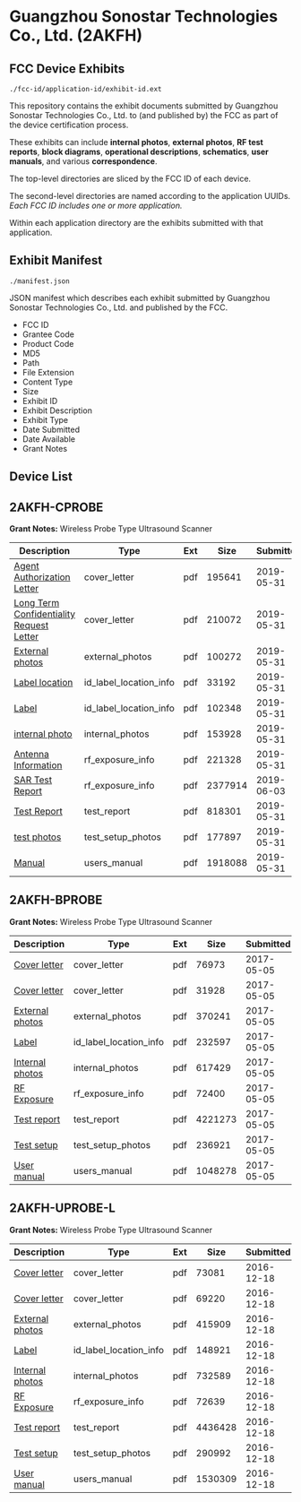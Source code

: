 # Guangzhou Sonostar Technologies Co., Ltd. (2AKFH)
## FCC Device Exhibits

```
./fcc-id/application-id/exhibit-id.ext
```

This repository contains the exhibit documents submitted by Guangzhou Sonostar Technologies Co., Ltd. to (and published by) the FCC as part of the device certification process.

These exhibits can include **internal photos**, **external photos**, **RF test reports**, **block diagrams**, **operational descriptions**, **schematics**, **user manuals**, and various **correspondence**.

The top-level directories are sliced by the FCC ID of each device.

The second-level directories are named according to the application UUIDs. *Each FCC ID includes one or more application.*

Within each application directory are the exhibits submitted with that application. 

## Exhibit Manifest

```
./manifest.json
```

JSON manifest which describes each exhibit submitted by Guangzhou Sonostar Technologies Co., Ltd. and published by the FCC.

- FCC ID
- Grantee Code
- Product Code
- MD5
- Path
- File Extension
- Content Type
- Size
- Exhibit ID
- Exhibit Description
- Exhibit Type
- Date Submitted
- Date Available
- Grant Notes

## Device List
## 2AKFH-CPROBE
**Grant Notes:** Wireless Probe Type Ultrasound Scanner

| Description | Type | Ext | Size | Submitted | Available |
| ----------- | ---- | --- | ---- | --------- | --------- |
| [Agent Authorization Letter](2AKFH-CPROBE/f76d31932a4f9e7ff2abdacf6f3296de/4302186.pdf) | cover_letter | pdf | 195641 | 2019-05-31 | 2019-06-03 |
| [Long Term Confidentiality Request Letter](2AKFH-CPROBE/f76d31932a4f9e7ff2abdacf6f3296de/4302196.pdf) | cover_letter | pdf | 210072 | 2019-05-31 | 2019-06-03 |
| [External photos](2AKFH-CPROBE/f76d31932a4f9e7ff2abdacf6f3296de/4302191.pdf) | external_photos | pdf | 100272 | 2019-05-31 | 2019-06-03 |
| [Label location](2AKFH-CPROBE/f76d31932a4f9e7ff2abdacf6f3296de/4302194.pdf) | id_label_location_info | pdf | 33192 | 2019-05-31 | 2019-06-03 |
| [Label](2AKFH-CPROBE/f76d31932a4f9e7ff2abdacf6f3296de/4302195.pdf) | id_label_location_info | pdf | 102348 | 2019-05-31 | 2019-06-03 |
| [internal photo](2AKFH-CPROBE/f76d31932a4f9e7ff2abdacf6f3296de/4302193.pdf) | internal_photos | pdf | 153928 | 2019-05-31 | 2019-06-03 |
| [Antenna Information](2AKFH-CPROBE/f76d31932a4f9e7ff2abdacf6f3296de/4302187.pdf) | rf_exposure_info | pdf | 221328 | 2019-05-31 | 2019-06-03 |
| [SAR Test Report](2AKFH-CPROBE/f76d31932a4f9e7ff2abdacf6f3296de/4304953.pdf) | rf_exposure_info | pdf | 2377914 | 2019-06-03 | 2019-06-03 |
| [Test Report](2AKFH-CPROBE/f76d31932a4f9e7ff2abdacf6f3296de/4302220.pdf) | test_report | pdf | 818301 | 2019-05-31 | 2019-06-03 |
| [test photos](2AKFH-CPROBE/f76d31932a4f9e7ff2abdacf6f3296de/4302219.pdf) | test_setup_photos | pdf | 177897 | 2019-05-31 | 2019-06-03 |
| [Manual](2AKFH-CPROBE/f76d31932a4f9e7ff2abdacf6f3296de/4302197.pdf) | users_manual | pdf | 1918088 | 2019-05-31 | 2019-06-03 |
## 2AKFH-BPROBE
**Grant Notes:** Wireless Probe Type Ultrasound Scanner

| Description | Type | Ext | Size | Submitted | Available |
| ----------- | ---- | --- | ---- | --------- | --------- |
| [Cover letter](2AKFH-BPROBE/2aeb35c8eac08454a931b3987a8362da/3380923.pdf) | cover_letter | pdf | 76973 | 2017-05-05 | 2017-05-05 |
| [Cover letter](2AKFH-BPROBE/2aeb35c8eac08454a931b3987a8362da/3380924.pdf) | cover_letter | pdf | 31928 | 2017-05-05 | 2017-05-05 |
| [External photos](2AKFH-BPROBE/2aeb35c8eac08454a931b3987a8362da/3380925.pdf) | external_photos | pdf | 370241 | 2017-05-05 | 2017-05-05 |
| [Label](2AKFH-BPROBE/2aeb35c8eac08454a931b3987a8362da/3380926.pdf) | id_label_location_info | pdf | 232597 | 2017-05-05 | 2017-05-05 |
| [Internal photos](2AKFH-BPROBE/2aeb35c8eac08454a931b3987a8362da/3380927.pdf) | internal_photos | pdf | 617429 | 2017-05-05 | 2017-05-05 |
| [RF Exposure](2AKFH-BPROBE/2aeb35c8eac08454a931b3987a8362da/3380930.pdf) | rf_exposure_info | pdf | 72400 | 2017-05-05 | 2017-05-05 |
| [Test report](2AKFH-BPROBE/2aeb35c8eac08454a931b3987a8362da/3380932.pdf) | test_report | pdf | 4221273 | 2017-05-05 | 2017-05-05 |
| [Test setup](2AKFH-BPROBE/2aeb35c8eac08454a931b3987a8362da/3380933.pdf) | test_setup_photos | pdf | 236921 | 2017-05-05 | 2017-05-05 |
| [User manual](2AKFH-BPROBE/2aeb35c8eac08454a931b3987a8362da/3380934.pdf) | users_manual | pdf | 1048278 | 2017-05-05 | 2017-05-05 |
## 2AKFH-UPROBE-L
**Grant Notes:** Wireless Probe Type Ultrasound Scanner

| Description | Type | Ext | Size | Submitted | Available |
| ----------- | ---- | --- | ---- | --------- | --------- |
| [Cover letter](2AKFH-UPROBE-L/65cdc674c9e099dce4078c2bf202805b/3231838.pdf) | cover_letter | pdf | 73081 | 2016-12-18 | 2016-12-18 |
| [Cover letter](2AKFH-UPROBE-L/65cdc674c9e099dce4078c2bf202805b/3231839.pdf) | cover_letter | pdf | 69220 | 2016-12-18 | 2016-12-18 |
| [External photos](2AKFH-UPROBE-L/65cdc674c9e099dce4078c2bf202805b/3231840.pdf) | external_photos | pdf | 415909 | 2016-12-18 | 2016-12-18 |
| [Label](2AKFH-UPROBE-L/65cdc674c9e099dce4078c2bf202805b/3231841.pdf) | id_label_location_info | pdf | 148921 | 2016-12-18 | 2016-12-18 |
| [Internal photos](2AKFH-UPROBE-L/65cdc674c9e099dce4078c2bf202805b/3231842.pdf) | internal_photos | pdf | 732589 | 2016-12-18 | 2016-12-18 |
| [RF Exposure](2AKFH-UPROBE-L/65cdc674c9e099dce4078c2bf202805b/3231845.pdf) | rf_exposure_info | pdf | 72639 | 2016-12-18 | 2016-12-18 |
| [Test report](2AKFH-UPROBE-L/65cdc674c9e099dce4078c2bf202805b/3231847.pdf) | test_report | pdf | 4436428 | 2016-12-18 | 2016-12-18 |
| [Test setup](2AKFH-UPROBE-L/65cdc674c9e099dce4078c2bf202805b/3231848.pdf) | test_setup_photos | pdf | 290992 | 2016-12-18 | 2016-12-18 |
| [User manual](2AKFH-UPROBE-L/65cdc674c9e099dce4078c2bf202805b/3231849.pdf) | users_manual | pdf | 1530309 | 2016-12-18 | 2016-12-18 |
